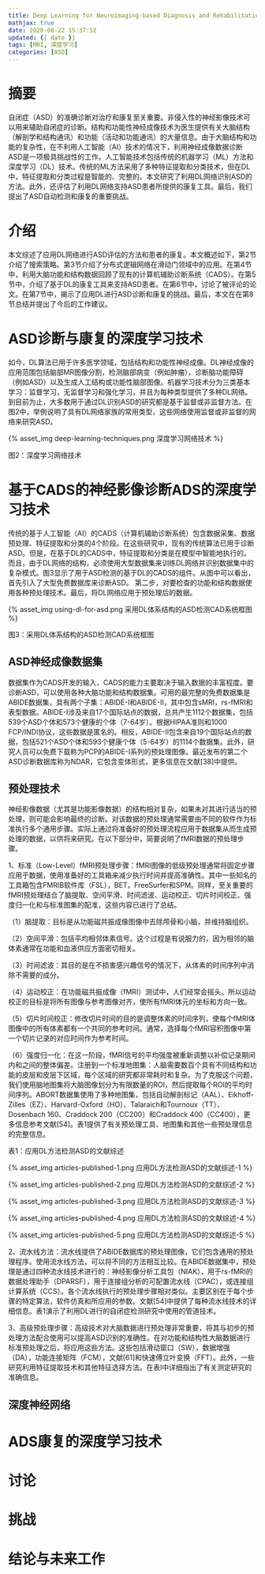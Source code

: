 ```yaml
---
title: Deep Learning for Neuroimaging-based Diagnosis and Rehabilitation of Autism Spectrum Disorder：A Review
mathjax: true
date: 2020-08-22 15:37:52
updated: {{ date }}
tags: [MRI, 深度学习]
categories: [ASD]
---
```


# 摘要

自闭症（ASD）的准确诊断对治疗和康复至关重要。非侵入性的神经影像技术可以用来辅助自闭症的诊断。结构和功能性神经成像技术为医生提供有关大脑结构（解剖学和结构通讯）和功能（活动和功能通讯）的大量信息。由于大脑结构和功能的复杂性，在不利用人工智能（AI）技术的情况下，利用神经成像数据诊断ASD是一项极具挑战性的工作。人工智能技术包括传统的机器学习（ML）方法和深度学习（DL）技术。传统的ML方法采用了多种特征提取和分类技术，但在DL中，特征提取和分类过程是智能的、完整的。本文研究了利用DL网络识别ASD的方法。此外，还评估了利用DL网络支持ASD患者所提供的康复工具。最后，我们提出了ASD自动检测和康复的重要挑战。

# 介绍

本文综述了应用DL网络进行ASD评估的方法和患者的康复。本文概述如下，第2节介绍了搜索策略。第3节介绍了分布式逻辑网络在滑动门领域中的应用。在第4节中，利用大脑功能和结构数据回顾了现有的计算机辅助诊断系统（CADS）。在第5节中，介绍了基于DL的康复工具来支持ASD患者。在第6节中，讨论了被评论的论文。在第7节中，揭示了应用DL进行ASD诊断和康复的挑战。最后，本文在在第8节总结并提出了今后的工作建议。

# ASD诊断与康复的深度学习技术

如今，DL算法已用于许多医学领域，包括结构和功能性神经成像。DL神经成像的应用范围包括脑部MR图像分割，检测脑部病变（例如肿瘤），诊断脑功能障碍（例如ASD）以及生成人工结构或功能性脑部图像。机器学习技术分为三类基本学习：监督学习，无监督学习和强化学习，并且为每种类型提供了多种DL网络。到目前为止，大多数用于通过DL识别ASD的研究都是基于监督或非监督方法。在图2中，举例说明了具有DL网络家族的常用类型，这些网络使用监督或非监督的网络来研究ASD。

{% asset_img deep-learning-techniques.png 深度学习网络技术 %}

图2：深度学习网络技术

# 基于CADS的神经影像诊断ADS的深度学习技术

传统的基于人工智能（AI）的CADS（计算机辅助诊断系统）包含数据采集、数据预处理、特征提取和分类的4个阶段。在这些研究中，现有的传统算法已用于诊断ASD。但是，在基于DL的CADS中，特征提取和分类是在模型中智能地执行的。而且，由于DL网络的结构，必须使用大型数据集来训练DL网络并识别数据集中的复杂模式。图3显示了用于ASD检测的基于DL的CADS的组件。从图中可以看出，首先引入了大型免费数据库来诊断ASD。 第二步，对要检查的功能和结构数据使用各种预处理技术。最后，将DL网络应用于预处理后的数据。

{% asset_img using-dl-for-asd.png 采用DL体系结构的ASD检测CAD系统框图 %}

图3：采用DL体系结构的ASD检测CAD系统框图

## ASD神经成像数据集

数据集作为CADS开发的输入，CADS的能力主要取决于输入数据的丰富程度。要诊断ASD，可以使用各种大脑功能和结构数据集。可用的最完整的免费数据集是ABIDE数据集，具有两个子集：ABIDE-I和ABIDE-II，其中包含sMRI，rs-fMRI和表型数据。ABIDE-I涉及来自17个国际站点的数据，总共产生1112个数据集，包括539个ASD个体和573个健康的个体（7-64岁）。根据HIPAA准则和1000 FCP/INDI协议，这些数据是匿名的。相反，ABIDE-II包含来自19个国际站点的数据，包括521个ASD个体和593个健康个体（5-64岁）的1114个数据集。此外，研究人员可以免费下载称为PCP的ABIDE-I系列的预处理图像。最近发布的第二个ASD诊断数据库称为NDAR，它包含变体形式，更多信息在文献[38]中提供。

## 预处理技术

神经影像数据（尤其是功能影像数据）的结构相对复杂，如果未对其进行适当的预处理，则可能会影响最终的诊断。对该数据的预处理通常需要由不同的软件作为标准执行多个通用步骤。实际上通过将准备好的预处理流程应用于数据集从而生成预处理的数据，以供将来研究。在以下部分中，简要说明了fMRI数据的预处理步骤。

1、标准（Low-Level）fMRI预处理步骤：fMRI图像的低级预处理通常将固定步骤应用于数据，使用准备好的工具箱来减少执行时间并提高准确性。其中一些知名的工具箱包含FMRIB软件库（FSL），BET，FreeSurfer和SPM。同样，至关重要的fMRI预处理结合了脑提取、空间平滑、时间滤波、运动校正、切片时间校正、强度归一化和与标准图集的配准，这些内容已进行了总结。

（1）脑提取：目标是从功能磁共振成像图像中去除颅骨和小脑，并维持脑组织。

（2）空间平滑：包括平均相邻体素信号。这个过程是有说服力的，因为相邻的脑体素通常在功能和血液供应方面密切相关。

（3）时间滤波：其目的是在不损害感兴趣信号的情况下，从体素的时间序列中消除不需要的成分。

（4）运动校正：在功能磁共振成像（fMRI）测试中，人们经常会摇头。所以运动校正的目标是将所有图像与参考图像对齐，使所有fMRI体元的坐标和方向一致。

（5）切片时间校正：修改切片时间的目的是调整体素的时间序列，使每个fMRI体图像中的所有体素都有一个共同的参考时间。通常，选择每个fMRI容积图像中第一个切片记录的对应时间作为参考时间。

（6）强度归一化：在这一阶段，fMRI信号的平均强度被重新调整以补偿记录期间内和之间的整体偏差。注册到一个标准地图集：人脑需要数百个具有不同结构和功能的皮层和皮层下区域，每个区域的研究都非常耗时和复杂。为了克服这个问题，我们使用脑地图集将大脑图像划分为有限数量的ROI，然后提取每个ROI的平均时间序列。ABORT数据集使用了多种地图集，包括自动解剖标记（AAL）、Eikhoff-Zilles（EZ）、Harvard-Oxford（HO）、Talaraich和Tournoux（TT）、Dosenbach 160、Craddock 200（CC200）和Craddock 400（CC400），更多信息参考文献[54]。表1提供了有关预处理工具、地图集和其他一些预处理信息的完整信息。

表1：应用DL方法检测ASD的文献综述

{% asset_img articles-published-1.png 应用DL方法检测ASD的文献综述-1 %}

{% asset_img articles-published-2.png 应用DL方法检测ASD的文献综述-2 %}

{% asset_img articles-published-3.png 应用DL方法检测ASD的文献综述-3 %}

{% asset_img articles-published-4.png 应用DL方法检测ASD的文献综述-4 %}

{% asset_img articles-published-5.png 应用DL方法检测ASD的文献综述-5 %}

2、流水线方法：流水线提供了ABIDE数据库的预处理图像，它们包含通用的预处理程序。使用流水线方法，可以将不同的方法相互比较。在ABIDE数据集中，预处理是通过四种流水线技术进行的：神经影像分析工具包（NIAK），用于rs-fMRI的数据处理助手（DPARSF），用于连接组分析的可配置流水线（CPAC），或连接组计算系统（CCS）。各个流水线执行的预处理步骤相对类似。主要区别在于每个步骤的特定算法，软件仿真和所应用的参数。文献[54]中提供了每种流水线技术的详细信息。表1演示了利用DL进行的自闭症检测研究中使用的管道技术。

3、高级预处理步骤：高级技术对大脑数据进行预处理非常重要，将其与初步的预处理方法配合使用可以提高ASD识别的准确性。在对功能和结构性大脑数据进行标准预处理之后，将应用这些方法。这些包括滑动窗口（SW），数据增强（DA），功能连接矩阵（FCM），文献[61]和快速傅立叶变换（FFT）。此外，一些研究利用特征提取技术和其他特征选择方法。在表I中详细指出了有关测定研究的准确信息。

## 深度神经网络



# ADS康复的深度学习技术



# 讨论



# 挑战



# 结论与未来工作


